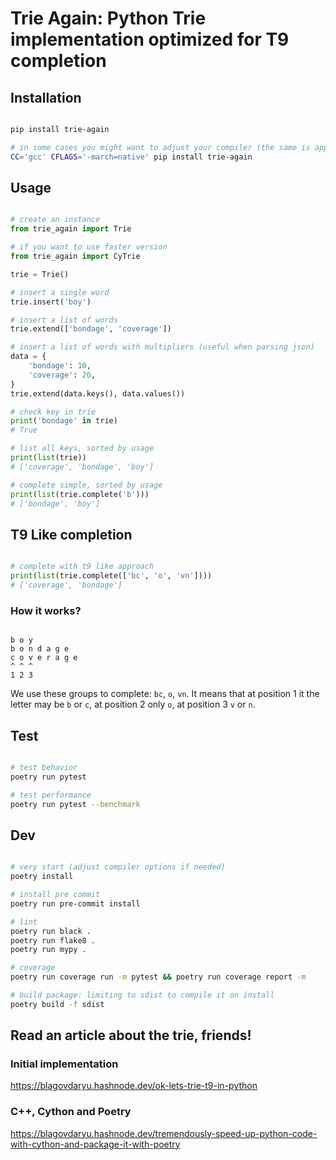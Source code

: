 # Trie Again: Python Trie implementation optimized for T9 completion


## Installation

```bash

pip install trie-again

# in some cases you might want to adjust your compiler (the same is applicable for `poetry install`)
CC='gcc' CFLAGS='-march=native' pip install trie-again

```

## Usage

```python

# create an instance
from trie_again import Trie

# if you want to use faster version
from trie_again import CyTrie

trie = Trie()

# insert a single word
trie.insert('boy')

# insert a list of words
trie.extend(['bondage', 'coverage'])

# insert a list of words with multipliers (useful when parsing json)
data = {
    'bondage': 10,
    'coverage': 20,
}
trie.extend(data.keys(), data.values())

# check key in trie
print('bondage' in trie)
# True

# list all keys, sorted by usage
print(list(trie))
# ['coverage', 'bondage', 'boy']

# complete simple, sorted by usage
print(list(trie.complete('b')))
# ['bondage', 'boy']
```

## T9 Like completion

```python

# complete with t9 like approach
print(list(trie.complete(['bc', 'o', 'vn'])))
# ['coverage', 'bondage']

```

### How it works?

```

b o y
b o n d a g e
c o v e r a g e
^ ^ ^
1 2 3

```

We use these groups to complete: `bc`, `o`, `vn`. It means that at position 1 it the letter may be `b` or `c`, at position 2 only `o`, at position 3 `v` or `n`.

## Test

```bash

# test behavior
poetry run pytest

# test performance
poetry run pytest --benchmark

```

## Dev

```bash

# very start (adjust compiler options if needed)
poetry install

# install pre commit
poetry run pre-commit install

# lint
poetry run black .
poetry run flake8 .
poetry run mypy .

# coverage
poetry run coverage run -m pytest && poetry run coverage report -m

# build package: limiting to sdist to compile it on install
poetry build -f sdist
```

## Read an article about the trie, friends!

### Initial implementation

https://blagovdaryu.hashnode.dev/ok-lets-trie-t9-in-python

### C++, Cython and Poetry

https://blagovdaryu.hashnode.dev/tremendously-speed-up-python-code-with-cython-and-package-it-with-poetry
